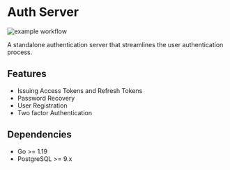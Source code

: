 
# Auth Server 
![example workflow](https://github.com/kwesidev/authserver/actions/workflows/go.yml/badge.svg)

A standalone authentication server that streamlines the user authentication process.

## Features
- Issuing Access Tokens and Refresh Tokens
- Password Recovery
- User Registration
- Two factor Authentication

## Dependencies
- Go >= 1.19 
- PostgreSQL >= 9.x 

